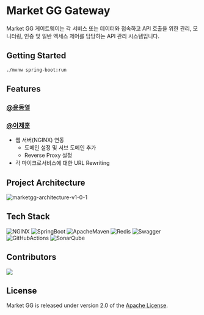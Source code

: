# Market GG Gateway

Market GG 게이트웨이는 각 서비스 또는 데이터와 접속하고 API 호출을 위한 관리, 모니터링, 인증 및 일반 엑세스 제어를 담당하는 API 관리 시스템입니다.

## Getting Started

```bash
./mvnw spring-boot:run
```

## Features

### [@윤동열](https://github.com/eastheat10)

### [@이제훈](https://github.com/corock)

- 웹 서버(NGINX) 연동
  - 도메인 설정 및 서브 도메인 추가
  - Reverse Proxy 설정
- 각 마이크로서비스에 대한 URL Rewriting

## Project Architecture

![marketgg-architecture-v1-0-1](https://user-images.githubusercontent.com/38161720/182819049-fc58c699-9cd8-4925-99e5-bede9647ccc2.png)

## Tech Stack

![NGINX](https://img.shields.io/badge/NGINX-009639?style=flat&logo=NGINX&logoColor=white)
![SpringBoot](https://img.shields.io/badge/Spring%20Boot-6DB33F?style=flat&logo=SpringBoot&logoColor=white)
![ApacheMaven](https://img.shields.io/badge/Maven-C71A36?style=flat&logo=ApacheMaven&logoColor=white)
![Redis](https://img.shields.io/badge/Redis-DC382D?style=flat&logo=MySQL&logoColor=white)
![Swagger](https://img.shields.io/badge/Swagger-85EA2D?style=flat&logo=Swagger&logoColor=white)
![GitHubActions](https://img.shields.io/badge/GitHub%20Actions-2088FF?style=flat&logo=GitHubActions&logoColor=white)
![SonarQube](https://img.shields.io/badge/SonarQube-4E98CD?style=flat&logo=SonarQube&logoColor=white)

## Contributors

<a href="https://github.com/nhn-on7/marketgg-gateway/graphs/contributors">
  <img src="https://contrib.rocks/image?repo=nhn-on7/marketgg-gateway" />
</a>

## License

Market GG is released under version 2.0 of the [Apache License](https://www.apache.org/licenses/LICENSE-2.0).
